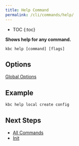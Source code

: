 ```yaml
---
title: Help Command
permalink: /cli/commands/help/
---
```


* TOC
{:toc}

**Shows help for any command.**

```
kbc help [command] [flags]
```

## Options

[Global Options](/cli/commands/#global-options)

## Example

```
kbc help local create config
```

## Next Steps

- [All Commands](/cli/commands/)
- [Init](/cli/commands/init/)
